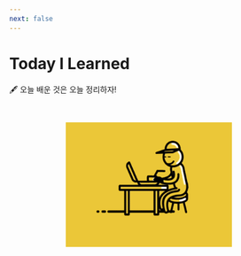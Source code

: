 ```yaml
---
next: false
---
```


# Today I Learned

:fountain_pen: 오늘 배운 것은 오늘 정리하자!

<br>
<p align="center">
    <img src="./img/day.gif" alt="day" width="300" >
</p>